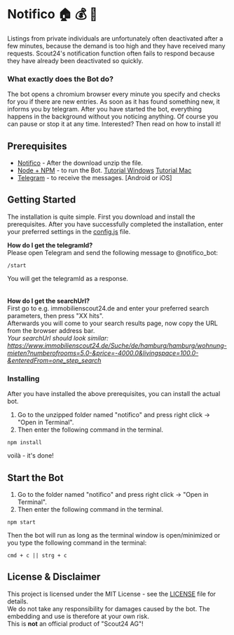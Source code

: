# Notifico :house: :moneybag: :car:
Listings from private individuals are unfortunately often deactivated after a few minutes, because the demand is too high and they have received many requests.
Scout24's notification function often fails to respond because they have already been deactivated so quickly.

### What exactly does the Bot do?
The bot opens a chromium browser every minute you specify and checks for you if there are new entries.
As soon as it has found something new, it informs you by telegram.
After you have started the bot, everything happens in the background without you noticing anything.
Of course you can pause or stop it at any time.
Interested? Then read on how to install it!

## Prerequisites
* [Notifico](https://github.com/MrNico96/notifico/archive/master.zip) - After the download unzip the file.
* [Node + NPM](https://nodejs.org/de/download/) - to run the Bot. [Tutorial Windows](https://treehouse.github.io/installation-guides/windows/node-windows.html) [Tutorial Mac](https://treehouse.github.io/installation-guides/mac/node-mac.html)
* [Telegram](https://telegram.org/) - to receive the messages. [Android or iOS]

## Getting Started
The installation is quite simple. First you download and install the prerequisites.
After you have successfully completed the installation, enter your preferred settings in the [config.js](config.js) file.

**How do I get the telegramId?**<br/>
Please open Telegram and send the following message to @notifico_bot:
```
/start
```
You will get the telegramId as a response.<br>
<br/><br/>
**How do I get the searchUrl?**<br/>
First go to e.g. immobilienscout24.de and enter your preferred search parameters, then press "XX hits".<br/>
Afterwards you will come to your search results page, now copy the URL from the browser address bar.<br/>
*Your searchUrl should look similar:*<br/>
*https://www.immobilienscout24.de/Suche/de/hamburg/hamburg/wohnung-mieten?numberofrooms=5.0-&price=-4000.0&livingspace=100.0-&enteredFrom=one_step_search*

### Installing
After you have installed the above prerequisites, you can install the actual bot.
1. Go to the unzipped folder named "notifico" and press right click -> "Open in Terminal".
1. Then enter the following command in the terminal.
```
npm install
```
voilà - it's done!<br>

## Start the Bot
1. Go to the folder named "notifico" and press right click -> "Open in Terminal".
1. Then enter the following command in the terminal.
```
npm start
```
Then the bot will run as long as the terminal window is open/minimized or you type the following command in the terminal:
```
cmd + c || strg + c
```

## License & Disclaimer

This project is licensed under the MIT License - see the [LICENSE](LICENSE) file for details.  
We do not take any responsibility for damages caused by the bot. The embedding and use is therefore at your own risk.  
This is **not** an official product of "Scout24 AG"!